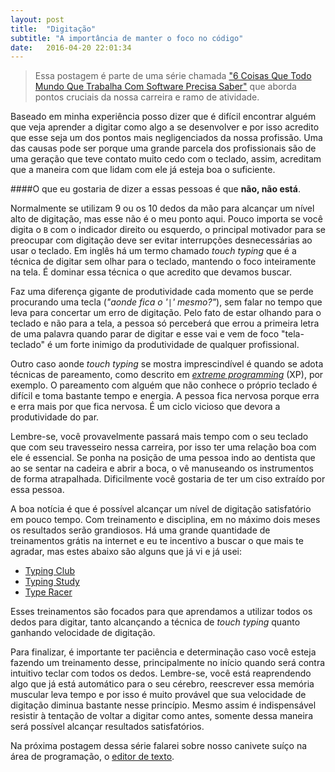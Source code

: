 ```yaml
---
layout: post
title:  "Digitação"
subtitle: "A importância de manter o foco no código"
date:   2016-04-20 22:01:34
---
```


> Essa postagem é parte de uma série chamada ["6 Coisas Que Todo Mundo Que Trabalha Com Software Precisa Saber"](/dev/2016/04/18/6-coisas-todos-devem-saber.html) que aborda pontos cruciais da nossa carreira e ramo de atividade.

Baseado em minha experiência posso dizer que é difícil encontrar alguém que veja aprender a digitar como algo a se desenvolver e por isso acredito que esse seja um dos pontos mais negligenciados da nossa profissão. Uma das causas pode ser porque uma grande parcela dos profissionais são de uma geração que teve contato muito cedo com o teclado, assim, acreditam que a maneira com que lidam com ele já esteja boa o suficiente.

####O que eu gostaria de dizer a essas pessoas é que **não, não está**.

Normalmente se utilizam 9 ou os 10 dedos da mão para alcançar um nível alto de digitação, mas esse não é o meu ponto aqui. Pouco importa se você digita o `B` com o indicador direito ou esquerdo, o principal motivador para se preocupar com digitação deve ser evitar interrupções desnecessárias ao usar o teclado. Em inglês há um termo chamado _touch typing_ que é a técnica de digitar sem olhar para o teclado, mantendo o foco inteiramente na tela. É dominar essa técnica o que acredito que devamos buscar.

Faz uma diferença gigante de produtividade cada momento que se perde procurando uma tecla (_"aonde fica o '`|`' mesmo?"_), sem falar no tempo que leva para concertar um erro de digitação. Pelo fato de estar olhando para o teclado e não para a tela, a pessoa só perceberá que errou a primeira letra de uma palavra quando parar de digitar e esse vai e vem de foco "tela-teclado" é um forte inimigo da produtividade de qualquer profissional.

Outro caso aonde _touch typing_ se mostra imprescindível é quando se adota técnicas de pareamento, como descrito em [_extreme programming_](https://pt.wikipedia.org/wiki/Programa%C3%A7%C3%A3o_extrema) (XP), por exemplo. O pareamento com alguém que não conhece o próprio teclado é difícil e toma bastante tempo e energia. A pessoa fica nervosa porque erra e erra mais por que fica nervosa. É um ciclo vicioso que devora a produtividade do par.

Lembre-se, você provavelmente passará mais tempo com o seu teclado que com seu travesseiro nessa carreira, por isso ter uma relação boa com ele é essencial. Se ponha na posição de uma pessoa indo ao dentista que ao se sentar na cadeira e abrir a boca, o vê manuseando os instrumentos de forma atrapalhada. Dificilmente você gostaria de ter um ciso extraído por essa pessoa.

A boa notícia é que é possível alcançar um nível de digitação satisfatório em pouco tempo. Com treinamento e disciplina, em no máximo dois meses os resultados serão grandiosos. Há uma grande quantidade de treinamentos grátis na internet e eu te incentivo a buscar o que mais te agradar, mas estes abaixo são alguns que já vi e já usei:

* [Typing Club](http://www.typingclub.com)
* [Typing Study](http://www.typingstudy.com)
* [Type Racer](http://play.typeracer.com)

Esses treinamentos são focados para que aprendamos a utilizar todos os dedos para digitar, tanto alcançando a técnica de _touch typing_ quanto ganhando velocidade de digitação.

Para finalizar, é importante ter paciência e determinação caso você esteja fazendo um treinamento desse, principalmente no início quando será contra intuitivo teclar com todos os dedos. Lembre-se, você está reaprendendo algo que já está automático para o seu cérebro, reescrever essa memória muscular leva tempo e por isso é muito provável que sua velocidade de digitação diminua bastante nesse princípio. Mesmo assim é indispensável resistir à tentação de voltar a digitar como antes, somente dessa maneira será possível alcançar resultados satisfatórios.

Na próxima postagem dessa série falarei sobre nosso canivete suíço na área de programação, o [editor de texto](/dev/2016/04/22/editor-de-texto.html).
